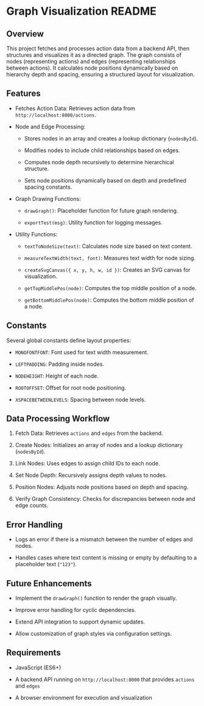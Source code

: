 # Graph Visualization README

## Overview

This project fetches and processes action data from a backend API, then structures and visualizes it as a directed graph. The graph consists of nodes (representing actions) and edges (representing relationships between actions). It calculates node positions dynamically based on hierarchy depth and spacing, ensuring a structured layout for visualization.

## Features

- Fetches Action Data: Retrieves action data from `http://localhost:8000/actions`.

- Node and Edge Processing:

  - Stores nodes in an array and creates a lookup dictionary (`nodesById`).

  - Modifies nodes to include child relationships based on edges.

  - Computes node depth recursively to determine hierarchical structure.

  - Sets node positions dynamically based on depth and predefined spacing constants.

- Graph Drawing Functions:

  - `drawGraph()`: Placeholder function for future graph rendering.

  - `exportTest(msg)`: Utility function for logging messages.

- Utility Functions:

  - `textToNodeSize(text)`: Calculates node size based on text content.

  - `measureTextWidth(text, font)`: Measures text width for node sizing.

  - `createSvgCanvas({ x, y, h, w, id })`: Creates an SVG canvas for visualization.

  - `getTopMiddlePos(node)`: Computes the top middle position of a node.

  - `getBottomMiddlePos(node)`: Computes the bottom middle position of a node.

## Constants

Several global constants define layout properties:

- `MONOFONTFONT`: Font used for text width measurement.

- `LEFTPADDING`: Padding inside nodes.

- `NODEHEIGHT`: Height of each node.

- `ROOTOFFSET`: Offset for root node positioning.

- `XSPACEBETWEENLEVELS`: Spacing between node levels.

## Data Processing Workflow

1. Fetch Data: Retrieves `actions` and `edges` from the backend.

2. Create Nodes: Initializes an array of nodes and a lookup dictionary (`nodesById`).

3. Link Nodes: Uses edges to assign child IDs to each node.

4. Set Node Depth: Recursively assigns depth values to nodes.

5. Position Nodes: Adjusts node positions based on depth and spacing.

6. Verify Graph Consistency: Checks for discrepancies between node and edge counts.

## Error Handling

- Logs an error if there is a mismatch between the number of edges and nodes.

- Handles cases where text content is missing or empty by defaulting to a placeholder text (`"123"`).

## Future Enhancements

- Implement the `drawGraph()` function to render the graph visually.

- Improve error handling for cyclic dependencies.

- Extend API integration to support dynamic updates.

- Allow customization of graph styles via configuration settings.

## Requirements

- JavaScript (ES6+)

- A backend API running on `http://localhost:8000` that provides `actions` and `edges`

- A browser environment for execution and visualization
